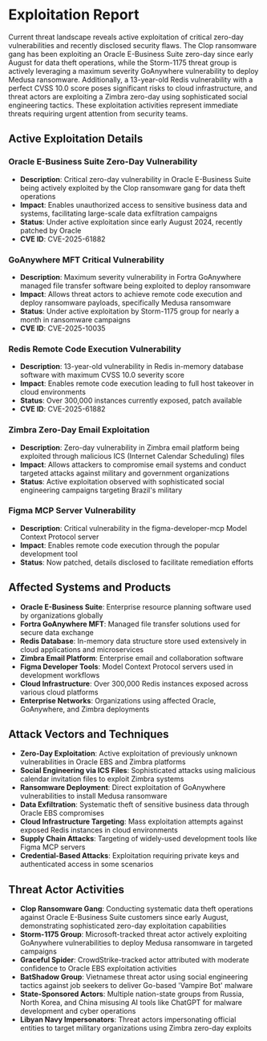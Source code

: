 # Exploitation Report

Current threat landscape reveals active exploitation of critical zero-day vulnerabilities and recently disclosed security flaws. The Clop ransomware gang has been exploiting an Oracle E-Business Suite zero-day since early August for data theft operations, while the Storm-1175 threat group is actively leveraging a maximum severity GoAnywhere vulnerability to deploy Medusa ransomware. Additionally, a 13-year-old Redis vulnerability with a perfect CVSS 10.0 score poses significant risks to cloud infrastructure, and threat actors are exploiting a Zimbra zero-day using sophisticated social engineering tactics. These exploitation activities represent immediate threats requiring urgent attention from security teams.

## Active Exploitation Details

### Oracle E-Business Suite Zero-Day Vulnerability
- **Description**: Critical zero-day vulnerability in Oracle E-Business Suite being actively exploited by the Clop ransomware gang for data theft operations
- **Impact**: Enables unauthorized access to sensitive business data and systems, facilitating large-scale data exfiltration campaigns
- **Status**: Under active exploitation since early August 2024, recently patched by Oracle
- **CVE ID**: CVE-2025-61882

### GoAnywhere MFT Critical Vulnerability
- **Description**: Maximum severity vulnerability in Fortra GoAnywhere managed file transfer software being exploited to deploy ransomware
- **Impact**: Allows threat actors to achieve remote code execution and deploy ransomware payloads, specifically Medusa ransomware
- **Status**: Under active exploitation by Storm-1175 group for nearly a month in ransomware campaigns
- **CVE ID**: CVE-2025-10035

### Redis Remote Code Execution Vulnerability
- **Description**: 13-year-old vulnerability in Redis in-memory database software with maximum CVSS 10.0 severity score
- **Impact**: Enables remote code execution leading to full host takeover in cloud environments
- **Status**: Over 300,000 instances currently exposed, patch available
- **CVE ID**: CVE-2025-61882

### Zimbra Zero-Day Email Exploitation
- **Description**: Zero-day vulnerability in Zimbra email platform being exploited through malicious ICS (Internet Calendar Scheduling) files
- **Impact**: Allows attackers to compromise email systems and conduct targeted attacks against military and government organizations
- **Status**: Active exploitation observed with sophisticated social engineering campaigns targeting Brazil's military

### Figma MCP Server Vulnerability
- **Description**: Critical vulnerability in the figma-developer-mcp Model Context Protocol server
- **Impact**: Enables remote code execution through the popular development tool
- **Status**: Now patched, details disclosed to facilitate remediation efforts

## Affected Systems and Products

- **Oracle E-Business Suite**: Enterprise resource planning software used by organizations globally
- **Fortra GoAnywhere MFT**: Managed file transfer solutions used for secure data exchange
- **Redis Database**: In-memory data structure store used extensively in cloud applications and microservices
- **Zimbra Email Platform**: Enterprise email and collaboration software
- **Figma Developer Tools**: Model Context Protocol servers used in development workflows
- **Cloud Infrastructure**: Over 300,000 Redis instances exposed across various cloud platforms
- **Enterprise Networks**: Organizations using affected Oracle, GoAnywhere, and Zimbra deployments

## Attack Vectors and Techniques

- **Zero-Day Exploitation**: Active exploitation of previously unknown vulnerabilities in Oracle EBS and Zimbra platforms
- **Social Engineering via ICS Files**: Sophisticated attacks using malicious calendar invitation files to exploit Zimbra systems
- **Ransomware Deployment**: Direct exploitation of GoAnywhere vulnerabilities to install Medusa ransomware
- **Data Exfiltration**: Systematic theft of sensitive business data through Oracle EBS compromises
- **Cloud Infrastructure Targeting**: Mass exploitation attempts against exposed Redis instances in cloud environments
- **Supply Chain Attacks**: Targeting of widely-used development tools like Figma MCP servers
- **Credential-Based Attacks**: Exploitation requiring private keys and authenticated access in some scenarios

## Threat Actor Activities

- **Clop Ransomware Gang**: Conducting systematic data theft operations against Oracle E-Business Suite customers since early August, demonstrating sophisticated zero-day exploitation capabilities
- **Storm-1175 Group**: Microsoft-tracked threat actor actively exploiting GoAnywhere vulnerabilities to deploy Medusa ransomware in targeted campaigns
- **Graceful Spider**: CrowdStrike-tracked actor attributed with moderate confidence to Oracle EBS exploitation activities
- **BatShadow Group**: Vietnamese threat actor using social engineering tactics against job seekers to deliver Go-based 'Vampire Bot' malware
- **State-Sponsored Actors**: Multiple nation-state groups from Russia, North Korea, and China misusing AI tools like ChatGPT for malware development and cyber operations
- **Libyan Navy Impersonators**: Threat actors impersonating official entities to target military organizations using Zimbra zero-day exploits